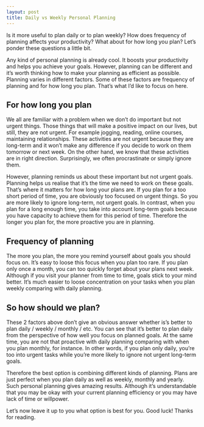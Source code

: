 ```yaml
---
layout: post
title: Daily vs Weekly Personal Planning
---
```


Is it more useful to plan daily or to plan weekly? How does frequency of planning affects your productivity? What about for how long you plan? Let’s ponder these questions a little bit.

Any kind of personal planning is already cool. It boosts your productivity and helps you achieve your goals. However, planning can be different and it’s worth thinking how to make your planning as efficient as possible. Planning varies in different factors. Some of these factors are frequency of planning and for how long you plan. That’s what I’d like to focus on here.

## For how long you plan

We all are familiar with a problem when we don’t do important but not urgent things. Those things that will make a positive impact on our lives, but still, they are not urgent. For example jogging, reading, online courses, maintaining relationships. These activities are not urgent because they are long-term and it won’t make any difference if you decide to work on them tomorrow or next week. On the other hand, we know that these activities are in right direction. Surprisingly, we often procrastinate or simply ignore them.

However, planning reminds us about these important but not urgent goals. Planning helps us realise that it’s the time we need to work on these goals. That’s where it matters for how long your plans are. If you plan for a too short period of time, you are obviously too focused on urgent things. So you are more likely to ignore long-term, not urgent goals. In contrast, when you plan for a long enough time, you take into account long-term goals because you have capacity to achieve them for this period of time. Therefore the longer you plan for, the more proactive you are in planning.

## Frequency of planning

The more you plan, the more you remind yourself about goals you should focus on. It’s easy to loose this focus when you plan too rare. If you plan only once a month, you can too quickly forget about your plans next week. Although if you visit your planner from time to time, goals stick to your mind better. It’s much easier to loose concentration on your tasks when you plan weekly comparing with daily planning.

## So how should we plan?

These 2 factors above don’t give an obvious answer whether is’s better to plan daily / weekly / monthly / etc. You can see that it’s better to plan daily from the perspective of how well you focus on planned goals. At the same time, you are not that proactive with daily planning comparing with when you plan monthly, for instance. In other words, if you plan only daily, you’re too into urgent tasks while you’re more likely to ignore not urgent long-term goals.

Therefore the best option is combining different kinds of planning. Plans are just perfect when you plan daily as well as weekly, monthly and yearly. Such personal planning gives amazing results. Although it’s understandable that you may be okay with your current planning efficiency or you may have lack of time or willpower.

Let’s now leave it up to you what option is best for you. Good luck! Thanks for reading.
